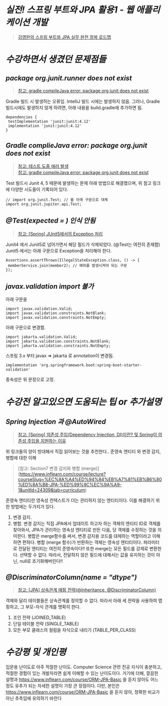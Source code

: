 # _**실전! 스프링 부트와 JPA 활용1 - 웹 애플리케이션 개발**_
>[김영한의 스프링 부트와 JPA 실무 완전 정복 로드맵](https://www.inflearn.com/roadmaps/149)

# _**수강하면서 생겼던 문제점들**_
## _**package org.junit.runner does not exist**_
>[참고: gradle compileJava error: package org.junit does not exist](https://stackoverflow.com/questions/42677526/gradle-compilejava-error-package-org-junit-does-not-exist)

Gradle 빌드 시 발생하는 오류임.
IntelliJ 빌드 시에는 발생하지 않음.
그러나, Gradle 빌드시에도 발생하지 않게 하려면, 아래 내용을 build.gradle에 추가하면 됨.

```
dependencies {      
 testImplementation 'junit:junit:4.12'      
 implementation 'junit:junit:4.12'      
}
```

## _**Gradle complieJava error: package org.junit does not exist**_
>[참고: 테스트 도중 에러 발생](https://www.inflearn.com/questions/15495/%ED%85%8C%EC%8A%A4%ED%8A%B8-%EB%8F%84%EC%A4%91-%EC%97%90%EB%9F%AC-%EB%B0%9C%EC%83%9D)      
>[참고: gradle compileJava error: package org.junit does not exist](https://stackoverflow.com/questions/42677526/gradle-compilejava-error-package-org-junit-does-not-exist)

Test 빌드시 Junit 4, 5 때문에 발생하는 문제
아래 방법으로 해결했으며, 위 참고 링크에 다양한 시도들이 기록되어 있다.

```
// import org.junit.Test; // 를 아래 구문으로 대체
import org.junit.jupiter.api.Test;
```

## _**@Test(expected = ) 인식 안됨**_
>[참고: [Spring] JUnit5에서의 Exception 처리](https://dkswnkk.tistory.com/441)

Junit4 에서 Junit5로 넘어가면서 해당 필드가 삭제되었다. (@Test는 여전히 존재함)
Junit5 에서는 아래 구문으로 Exception을 처리해야 한다.

```
Assertions.assertThrows(IllegalStateException.class, () -> {
 memberService.join(member2); // 예외를 발생시켜야 되는 구문
});
```

## _**javax.validation import 불가**_
아래 구문을
```
import javax.validation.Valid;
import javax.validation.constraints.NotBlank;
import javax.validation.constraints.NotEmpty;
```
아래 구문으로 변경함.
```
import jakarta.validation.Valid;
import jakarta.validation.constraints.NotBlank;
import jakarta.validation.constraints.NotEmpty;
```
스프링 3.x 부터 javax => jakarta 로 annotation이 변경됨.
```
implementation 'org.springframework.boot:spring-boot-starter-validation'
```
종속성은 위 문장으로 고정.

# _**수강전 알고있으면 도움되는 팁 or 추가설명**_
## _**Spring Injection 과 @AutoWired**_
>[참고: [Spring] 의존성 주입(Dependency Injection, DI)이란? 및 Spring이 의존성 주입을 지원하는 이유](https://mangkyu.tistory.com/150)

위 링크들의 양이 방대해서 직접 읽어보는 것을 추천한다..
준영속 엔티티 와 변경 감지, 병합에 대한 이해
>[참고: Section7 변경 감지와 병함 (merge)] (https://www.inflearn.com/course/lecture?courseSlug=%EC%8A%A4%ED%94%84%EB%A7%81%EB%B6%80%ED%8A%B8-JPA-%ED%99%9C%EC%9A%A9-1&unitId=24309&tab=curriculum)

준영속 엔티티란 영속성 컨텍스트가 더는 관리하지 않는 엔티티이다.
이를 해결하기 위한 방법에는 두가지가 있다.
1. 변경 감지.
2. 병합.
변경 감지는 직접 JPA에서 업데이트 하고자 하는 객체의 엔티티 ID로 객체를 찾아와서, JPA가 관리하는 영속성 엔티티로 만든 다음, 당 객체를 수정하는
것을 의미한다.
병합은 merge함수를 써서, 변경 감지용 코드를 대체하는 역할이라고 이해하면 편하다.
병합 (merge 함수)가 반환하는 객체는 영속성 엔티티이다. 파라미터로 전달된 엔티티는 여전히 준영속이다!!
또한 merge는 모든 필드를 강제로 변환한다. 선택할 수 없다. 따라서, 전달하지 않은 필드에 대해서는 값을 유지하는 것이 아닌, null로 초기화해버린다!!
## _**@DiscriminatorColumn(name = "dtype")**_
>[참고: [JPA] 상속관계 매핑 전략(@Inheritance, @DiscriminatorColumn)](https://ict-nroo.tistory.com/128)

객체와 달리 테이블들은 상속관계를 정의할 수 없다.
따라서 아래 세 젼략을 사용하여 맵핑하고, 그 부모-자식 관계를 명확히 한다.
1. 조인 전략 (JOINED_TABLE)
2. 단일 테이블 전략 (SINGLE_TABLE)
3. 모든 부모 클래스의 컬럼을 자식으로 내리기 (TABLE_PER_CLASS)

# _**수강평 및 개인평**_
입문용 난이도로 아주 적절한 난이도.
Computer Science 관련 전공 지식이 충분하고, 적절한 경험이 있는 개발자라면 쉽게 이해할 수 있는 난이도이다.
거기에 더해, 깔끔한 설명과 https://www.inflearn.com/course/ORM-JPA-Basic 을 듣지 않아도 어느 정도 유추가 되는 자세한 설명이 가장 큰 장점이다.
다만, 본인은 https://www.inflearn.com/course/ORM-JPA-Basic 을 듣지 않아, 정확한 비교가 아닌 추측임에 유의하기 바란다
